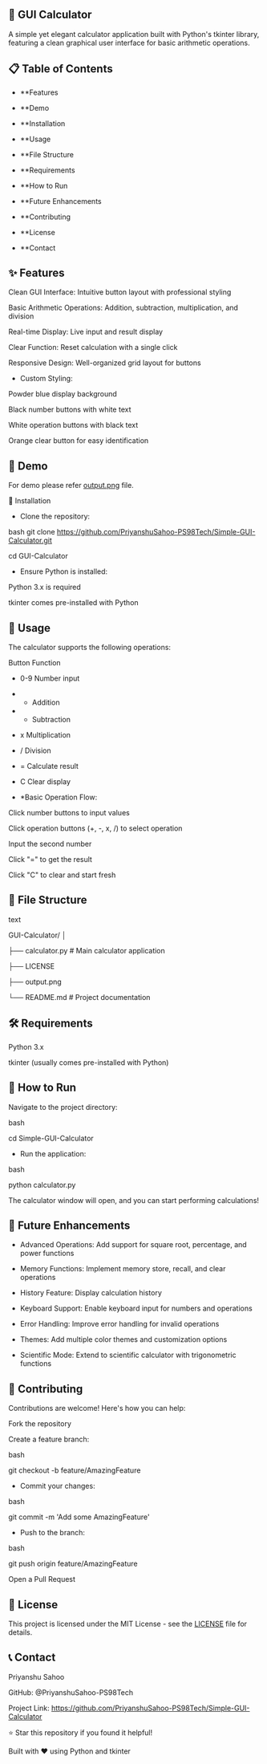 ## 🧮 GUI Calculator
A simple yet elegant calculator application built with Python's tkinter library, featuring a clean graphical user interface for basic arithmetic operations.

## 📋 Table of Contents
- **Features

- **Demo

- **Installation

- **Usage

- **File Structure

- **Requirements

- **How to Run

- **Future Enhancements

- **Contributing

- **License

- **Contact

## ✨ Features
Clean GUI Interface: Intuitive button layout with professional styling

Basic Arithmetic Operations: Addition, subtraction, multiplication, and division

Real-time Display: Live input and result display

Clear Function: Reset calculation with a single click

Responsive Design: Well-organized grid layout for buttons

- Custom Styling:

Powder blue display background

Black number buttons with white text

White operation buttons with black text

Orange clear button for easy identification

## 🎯 Demo
For demo please refer [output.png](https://github.com/PriyanshuSahoo-PS98Tech/Simple-GUI-Calculator/blob/main/output.png) file.

🔧 Installation
- Clone the repository:

bash
git clone https://github.com/PriyanshuSahoo-PS98Tech/Simple-GUI-Calculator.git

cd GUI-Calculator

- Ensure Python is installed:

Python 3.x is required

tkinter comes pre-installed with Python

## 📖 Usage
The calculator supports the following operations:

Button	Function

- 0-9	Number input

- +	Addition

- -	Subtraction

- x	Multiplication

- /	Division

- =	Calculate result

- C	Clear display

- *Basic Operation Flow:

Click number buttons to input values

Click operation buttons (+, -, x, /) to select operation

Input the second number

Click "=" to get the result

Click "C" to clear and start fresh

## 📁 File Structure
text

GUI-Calculator/
│

├── calculator.py          # Main calculator application

├── LICENSE

├── output.png

└── README.md             # Project documentation

## 🛠️ Requirements
Python 3.x

tkinter (usually comes pre-installed with Python)

## 🚀 How to Run
Navigate to the project directory:

bash

cd Simple-GUI-Calculator

- Run the application:

bash

python calculator.py

The calculator window will open, and you can start performing calculations!

## 🔮 Future Enhancements
- Advanced Operations: Add support for square root, percentage, and power functions

- Memory Functions: Implement memory store, recall, and clear operations

- History Feature: Display calculation history

- Keyboard Support: Enable keyboard input for numbers and operations

- Error Handling: Improve error handling for invalid operations

- Themes: Add multiple color themes and customization options

- Scientific Mode: Extend to scientific calculator with trigonometric functions

## 🤝 Contributing
Contributions are welcome! Here's how you can help:

Fork the repository

Create a feature branch:

bash

git checkout -b feature/AmazingFeature

- Commit your changes:

bash

git commit -m 'Add some AmazingFeature'

- Push to the branch:

bash

git push origin feature/AmazingFeature

Open a Pull Request

## 📄 License
This project is licensed under the MIT License - see the [LICENSE](https://github.com/PriyanshuSahoo-PS98Tech/Simple-GUI-Calculator/blob/main/LICENSE) file for details.

## 📞 Contact
Priyanshu Sahoo

GitHub: @PriyanshuSahoo-PS98Tech

Project Link: https://github.com/PriyanshuSahoo-PS98Tech/Simple-GUI-Calculator

⭐ Star this repository if you found it helpful!

Built with ❤️ using Python and tkinter
